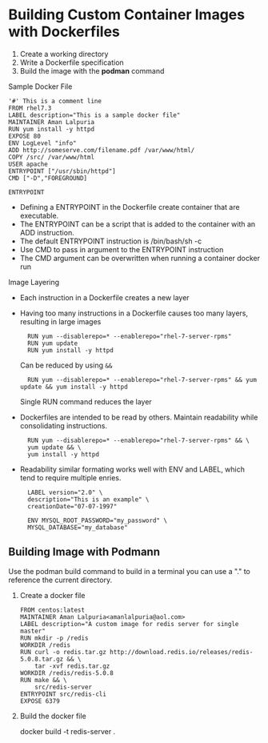 # Building Custom Container Images with Dockerfiles

1. Create a working directory
2. Write a Dockerfile specification
3. Build the image with the **podman** command

Sample Docker File 

```Docker
'#' This is a comment line
FROM rhel7.3
LABEL description="This is a sample docker file"
MAINTAINER Aman Lalpuria
RUN yum install -y httpd
EXPOSE 80
ENV LogLevel "info"
ADD http://someserve.com/filename.pdf /var/www/html/
COPY /src/ /var/www/html
USER apache
ENTRYPOINT ["/usr/sbin/httpd"]
CMD ["-D","FOREGROUND]
```

`ENTRYPOINT` 
- Defining a ENTRYPOINT in the Dockerfile create container that are executable.
- The ENTRYPOINT can be a script that is added to the container with an ADD instruction.
- The default ENTRYPOINT instruction is /bin/bash/sh -c
- Use CMD to pass in argument to the ENTRYPOINT instruction
- The CMD argument can be overwritten when running a container docker run

Image Layering 
- Each instruction in a Dockerfile creates a new layer
- Having too many instructions in a Dockerfile causes too many layers, resulting in large images

        RUN yum --disablerepo=* --enablerepo="rhel-7-server-rpms"
        RUN yum update
        RUN yum install -y httpd

    Can be reduced by using `&&`

        RUN yum --disablerepo=* --enablerepo="rhel-7-server-rpms" && yum update && yum install -y httpd

    Single RUN command reduces the layer
- Dockerfiles are intended to be read by others. Maintain readability while consolidating instructions.

        RUN yum --disablerepo=* --enablerepo="rhel-7-server-rpms" && \
        yum update && \
        yum install -y httpd
- Readability similar formating works well with ENV and LABEL, which tend to require multiple enries.

        LABEL version="2.0" \
        description="This is an example" \
        creationDate="07-07-1997"

        ENV MYSQL_ROOT_PASSWORD="my_password" \
        MYSQL_DATABASE="my_database"
    
## Building Image with Podmann
Use the podman build command to build in a terminal you can use a "." to reference the current directory.

1. Create a docker file
    ```Docker
    FROM centos:latest
    MAINTAINER Aman Lalpuria<amanlalpuria@aol.com>
    LABEL description="A custom image for redis server for single master"
    RUN mkdir -p /redis
    WORKDIR /redis
    RUN curl -o redis.tar.gz http://download.redis.io/releases/redis-5.0.8.tar.gz && \
        tar -xvf redis.tar.gz
    WORKDIR /redis/redis-5.0.8
    RUN make && \
        src/redis-server
    ENTRYPOINT src/redis-cli
    EXPOSE 6379
    ```

2. Build the docker file

    docker build -t redis-server .